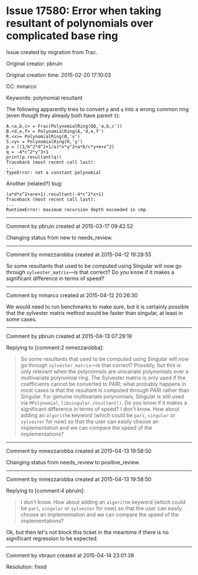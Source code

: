 # Issue 17580: Error when taking resultant of polynomials over complicated base ring

Issue created by migration from Trac.

Original creator: pbruin

Original creation time: 2015-02-20 17:10:03

CC:  mmarco

Keywords: polynomial resultant

The following apparently tries to convert `p` and `q` into a wrong common ring (even though they already both have parent `S`):

```
A.<a,b,c> = Frac(PolynomialRing(QQ,'a,b,c'))
B.<d,e,f> = PolynomialRing(A,'d,e,f')
R.<x>= PolynomialRing(B,'x')
S.<y> = PolynomialRing(R,'y')
p = ((1/b^2*d^2+1/a)*x*y^2+a*b/c*y+e+x^2)
q = -4*c^2*y^3+1
print(p.resultant(q))
Traceback (most recent call last):
...
TypeError: not a constant polynomial
```

Another (related?) bug:

```
(a*d*x^2+a+e+1).resultant(-4*c^2*x+1)
Traceback (most recent call last):
...
RuntimeError: maximum recursion depth exceeded in cmp
```



---

Comment by pbruin created at 2015-03-17 09:42:52

Changing status from new to needs_review.


---

Comment by mmezzarobba created at 2015-04-12 19:28:55

So some resultants that used to be computed using Singular will now go through `sylvester_matrix`—is that correct? Do you know if it makes a significant difference in terms of speed?


---

Comment by mmarco created at 2015-04-12 20:26:30

We would need to run benchmarks to make sure, but it is certainly possible that the sylvester matrix method would be faster than singular, at least in some cases.


---

Comment by pbruin created at 2015-04-13 07:29:19

Replying to [comment:2 mmezzarobba]:
> So some resultants that used to be computed using Singular will now go through `sylvester_matrix`—is that correct?
Possibly, but this is only relevant when the polynomials are univariate polynomials over a multivariate polynomial ring.  The Sylvester matrix is only used if the coefficients cannot be converted to PARI; what probably happens in most cases is that the resultant is computed through PARI rather than Singular.  For genuine multivariate polynomials, Singular is still used via `MPolynomial_libsingular.resultant()`.
> Do you know if it makes a significant difference in terms of speed?
I don't know.  How about adding an `algorithm` keyword (which could be `pari`, `singular` or `sylvester` for now) so that the user can easily choose an implementation and we can compare the speed of the implementations?


---

Comment by mmezzarobba created at 2015-04-13 19:58:50

Changing status from needs_review to positive_review.


---

Comment by mmezzarobba created at 2015-04-13 19:58:50

Replying to [comment:4 pbruin]:
> I don't know.  How about adding an `algorithm` keyword (which could be `pari`, `singular` or `sylvester` for now) so that the user can easily choose an implementation and we can compare the speed of the implementations?

Ok, but then let's not block this ticket in the meantime if there is no significant regression to be expected.


---

Comment by vbraun created at 2015-04-14 23:01:38

Resolution: fixed
